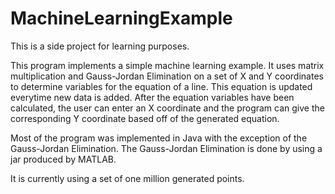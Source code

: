 # MachineLearningExample

This is a side project for learning purposes.

This program implements a simple machine learning example. It uses matrix multiplication and Gauss-Jordan Elimination on a set of X and Y coordinates to determine variables for the equation of a line. This equation is updated everytime new data is added. After the equation variables have been calculated, the user can enter an X coordinate and the program can give the corresponding Y coordinate based off of the generated equation.

Most of the program was implemented in Java with the exception of the Gauss-Jordan Elimination. The Gauss-Jordan Elimination is done by using a jar produced by MATLAB.

It is currently using a set of one million generated points.
